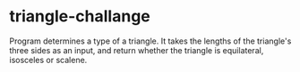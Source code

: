 # triangle-challange
Program determines a type of a triangle.
It takes the lengths of the triangle's three sides as an input, and return whether the triangle is equilateral, isosceles or scalene.
